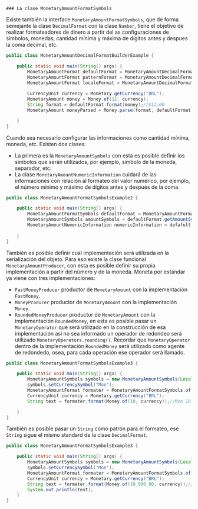     ### La clase MonetaryAmountFormatSymbols

Existe también la interface ```MonetaryAmountFormatSymbols```, que de forma semejante la clase ```DecimalFormat``` con la clase ```Number```, tiene el objetivo de realizar formateadores de dinero a partir del as configuraciones de símbolos, monedas, cantidad mínima y máxima de dígitos antes y despues la coma decimal, etc.


```java
public class MonetaryAmountDecimalFormatBuilderExample {

    public static void main(String[] args) {
    	MonetaryAmountFormat defaultFormat = MonetaryAmountDecimalFormatBuilder.newInstance().build();
    	MonetaryAmountFormat patternFormat = MonetaryAmountDecimalFormatBuilder.of("¤ ###,###.00").build();
    	MonetaryAmountFormat localeFormat = MonetaryAmountDecimalFormatBuilder.of(Locale.US).build();
    	
        CurrencyUnit currency = Monetary.getCurrency("BRL");
        MonetaryAmount money = Money.of(12, currency);
        String format = defaultFormat.format(money);//$12.00
        MonetaryAmount moneyParsed = Money.parse(format, defaultFormat);//or using defafult.parse(format);

    }
}

```

Cuando sea necesario configurar las informaciones como cantidad mínima, moneda, etc. Existen dos clases: 

* La primera es la ```MonetaryAmountSymbols``` con esta es posible definir los simbolos que serán utilizados, por ejemplo, símbolo de la moneda, separador, etc. 
* La clase ```MonetaryAmountNumericInformation``` cuidará de las informaciones con relación al formateo del valor numérico, por ejemplo, el número mínimo y máximo de dígitos antes y después de la coma. 

```java
public class MonetaryAmountFormatSymbolsExample2 {

    public static void main(String[] args) {
        MonetaryAmountFormatSymbols defaultFormat = MonetaryAmountFormatSymbols.getDefault();
        MonetaryAmountSymbols amountSymbols = defaultFormat.getAmountSymbols();
        MonetaryAmountNumericInformation numericInformation = defafult.getNumericInformation();
        
    }
}
```



También es posible definir cual implementación será utilizada en la serialización del objeto. Para eso existe la clase funcional ```MonetaryAmountProducer```, con esta es posible definir su propia implementación a partir del número y de la moneda. Moneta por estándar ya viene con tres implementaciones:


* ```FastMoneyProducer``` productor de ```MonetaryAmount``` con la implementación ```FastMoney```.
* ```MoneyProducer``` productor de ```MonetaryAmount``` con la implementación ```Money```.
* ```RoundedMoneyProducer``` productor de ```MonetaryAmount``` con la implementación ```RoundedMoney```, en esta es posible pasar un ```MonetaryOperator``` que será utilizado en la construcción de esa implementación asi no sea informado un operador de redondeo será utilizado ```MonetaryOperators.rounding()```. Recordar que ```MonetaryOperator``` dentro de la implementación ```RoundedMoney``` será utilizado como agente de redondedo, osea, para cada operación ese operador será llamado.



```java
public class MonetaryAmountFormatSymbolsExample3 {

    public static void main(String[] args) {
        MonetaryAmountSymbols symbols = new MonetaryAmountSymbols(Locale.US);// new MonetaryAmountSymbols();
        symbols.setCurrencySymbol("Mon");
        MonetaryAmountFormat formater = MonetaryAmountFormatSymbols.of(symbols, new MoneyProducer());
        CurrencyUnit currency = Monetary.getCurrency("BRL");
        String text = formater.format(Money.of(10, currency));//Mon 10.00

    }
}
```

También es posible pasar un ```String``` como patrón para el formateo, ese ```String``` sigue el mismo standard de la clase ```DecimalFormat```.

```java
public class MonetaryAmountFormatSymbolsExample3 {

    public static void main(String[] args) {
        MonetaryAmountSymbols symbols = new MonetaryAmountSymbols(Locale.US);// new MonetaryAmountSymbols();
        symbols.setCurrencySymbol("Mon");
        MonetaryAmountFormat formater = MonetaryAmountFormatSymbols.of("¤ ###,###.00", symbols, new MoneyProducer());
        CurrencyUnit currency = Monetary.getCurrency("BRL");
        String text = formater.format(Money.of(10_000_00, currency));//Mon 1,000,000.00
        System.out.println(text);
    }
}
```

